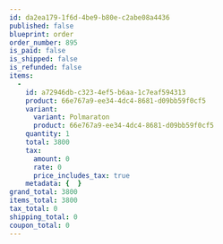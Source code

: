 ```yaml
---
id: da2ea179-1f6d-4be9-b80e-c2abe08a4436
published: false
blueprint: order
order_number: 895
is_paid: false
is_shipped: false
is_refunded: false
items:
  -
    id: a72946db-c323-4ef5-b6aa-1c7eaf594313
    product: 66e767a9-ee34-4dc4-8681-d09bb59f0cf5
    variant:
      variant: Polmaraton
      product: 66e767a9-ee34-4dc4-8681-d09bb59f0cf5
    quantity: 1
    total: 3800
    tax:
      amount: 0
      rate: 0
      price_includes_tax: true
    metadata: {  }
grand_total: 3800
items_total: 3800
tax_total: 0
shipping_total: 0
coupon_total: 0
---
```


